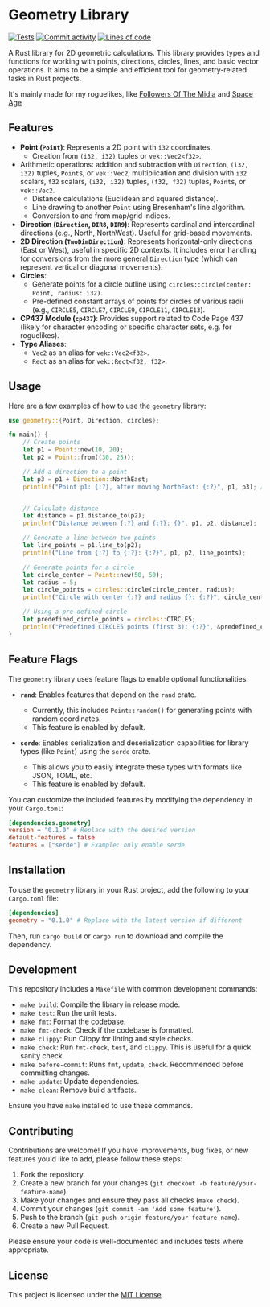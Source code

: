 # Geometry Library

[![Tests](https://github.com/Tairesh/geometry/actions/workflows/tests.yml/badge.svg)](https://github.com/Tairesh/geometry/actions/workflows/tests.yml)
[![Commit activity](https://img.shields.io/github/commit-activity/m/tairesh/geometry)](https://github.com/Tairesh/geometry/commits/main)
[![Lines of code](https://tokei.rs/b1/github/Tairesh/geometry?category=code)](https://github.com/Tairesh/geometry/tree/main)

A Rust library for 2D geometric calculations. This library provides types and functions for working with points, directions, circles, lines, and basic vector operations. It aims to be a simple and efficient tool for geometry-related tasks in Rust projects.

It's mainly made for my roguelikes, like [Followers Of The Midia](https://github.com/Tairesh/midia) and [Space Age](https://github.com/Tairesh/SpaceAge)

## Features

*   **Point (`Point`)**: Represents a 2D point with `i32` coordinates.
    *   Creation from `(i32, i32)` tuples or `vek::Vec2<f32>`.
*   Arithmetic operations: addition and subtraction with `Direction`, `(i32, i32)` tuples, `Point`s, or `vek::Vec2`; multiplication and division with `i32` scalars, `f32` scalars, `(i32, i32)` tuples, `(f32, f32)` tuples, `Point`s, or `vek::Vec2`.
    *   Distance calculations (Euclidean and squared distance).
    *   Line drawing to another `Point` using Bresenham's line algorithm.
    *   Conversion to and from map/grid indices.
*   **Direction (`Direction`, `DIR8`, `DIR9`)**: Represents cardinal and intercardinal directions (e.g., North, NorthWest). Useful for grid-based movements.
*   **2D Direction (`TwoDimDirection`)**: Represents horizontal-only directions (East or West), useful in specific 2D contexts. It includes error handling for conversions from the more general `Direction` type (which can represent vertical or diagonal movements).
*   **Circles**:
    *   Generate points for a circle outline using `circles::circle(center: Point, radius: i32)`.
    *   Pre-defined constant arrays of points for circles of various radii (e.g., `CIRCLE5`, `CIRCLE7`, `CIRCLE9`, `CIRCLE11`, `CIRCLE13`).
*   **CP437 Module (`cp437`)**: Provides support related to Code Page 437 (likely for character encoding or specific character sets, e.g. for roguelikes).
*   **Type Aliases**:
    *   `Vec2` as an alias for `vek::Vec2<f32>`.
    *   `Rect` as an alias for `vek::Rect<f32, f32>`.

## Usage

Here are a few examples of how to use the `geometry` library:

```rust
use geometry::{Point, Direction, circles};

fn main() {
    // Create points
    let p1 = Point::new(10, 20);
    let p2 = Point::from((30, 25));

    // Add a direction to a point
    let p3 = p1 + Direction::NorthEast;
    println!("Point p1: {:?}, after moving NorthEast: {:?}", p1, p3); // p1: Point { x: 10, y: 20 }, after moving NorthEast: Point { x: 11, y: 19 }


    // Calculate distance
    let distance = p1.distance_to(p2);
    println!("Distance between {:?} and {:?}: {}", p1, p2, distance);

    // Generate a line between two points
    let line_points = p1.line_to(p2);
    println!("Line from {:?} to {:?}: {:?}", p1, p2, line_points);

    // Generate points for a circle
    let circle_center = Point::new(50, 50);
    let radius = 5;
    let circle_points = circles::circle(circle_center, radius);
    println!("Circle with center {:?} and radius {}: {:?}", circle_center, radius, circle_points);

    // Using a pre-defined circle
    let predefined_circle_points = circles::CIRCLE5;
    println!("Predefined CIRCLE5 points (first 3): {:?}", &predefined_circle_points[0..3]); // Example output: [(-1, -2), (0, -2), (1, -2)]
}
```

## Feature Flags

The `geometry` library uses feature flags to enable optional functionalities:

*   **`rand`**: Enables features that depend on the `rand` crate.
    *   Currently, this includes `Point::random()` for generating points with random coordinates.
    *   This feature is enabled by default.

*   **`serde`**: Enables serialization and deserialization capabilities for library types (like `Point`) using the `serde` crate.
    *   This allows you to easily integrate these types with formats like JSON, TOML, etc.
    *   This feature is enabled by default.

You can customize the included features by modifying the dependency in your `Cargo.toml`:

```toml
[dependencies.geometry]
version = "0.1.0" # Replace with the desired version
default-features = false
features = ["serde"] # Example: only enable serde
```

## Installation

To use the `geometry` library in your Rust project, add the following to your `Cargo.toml` file:

```toml
[dependencies]
geometry = "0.1.0" # Replace with the latest version if different
```

Then, run `cargo build` or `cargo run` to download and compile the dependency.

## Development

This repository includes a `Makefile` with common development commands:

*   `make build`: Compile the library in release mode.
*   `make test`: Run the unit tests.
*   `make fmt`: Format the codebase.
*   `make fmt-check`: Check if the codebase is formatted.
*   `make clippy`: Run Clippy for linting and style checks.
*   `make check`: Run `fmt-check`, `test`, and `clippy`. This is useful for a quick sanity check.
*   `make before-commit`: Runs `fmt`, `update`, `check`. Recommended before committing changes.
*   `make update`: Update dependencies.
*   `make clean`: Remove build artifacts.

Ensure you have `make` installed to use these commands.

## Contributing

Contributions are welcome! If you have improvements, bug fixes, or new features you'd like to add, please follow these steps:

1.  Fork the repository.
2.  Create a new branch for your changes (`git checkout -b feature/your-feature-name`).
3.  Make your changes and ensure they pass all checks (`make check`).
4.  Commit your changes (`git commit -am 'Add some feature'`).
5.  Push to the branch (`git push origin feature/your-feature-name`).
6.  Create a new Pull Request.

Please ensure your code is well-documented and includes tests where appropriate.

## License

This project is licensed under the [MIT License](LICENSE).
